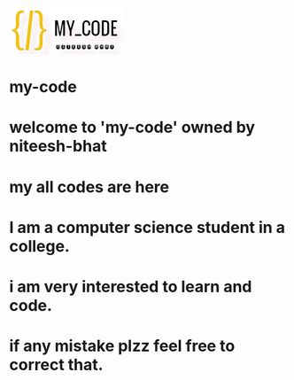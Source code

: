 ![](logo.png)
# my-code 
# welcome to 'my-code' owned by niteesh-bhat 
# my all codes are here 
# I am a computer science student in a college.
# i am very interested to learn and code.
# if any mistake plzz feel free to correct that.
